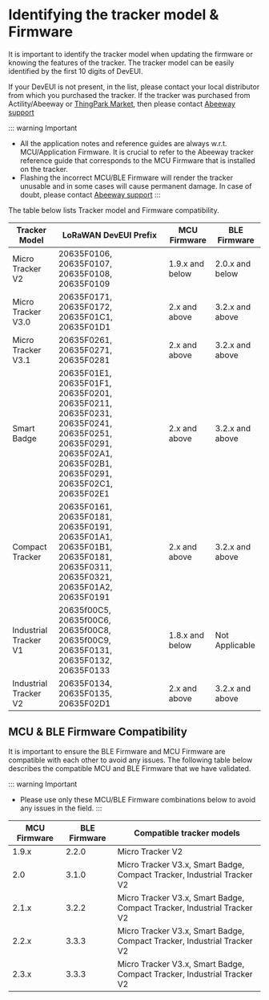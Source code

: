 # Identifying the tracker model & Firmware

It is important to identify the tracker model when updating the firmware or knowing the features of the tracker. The tracker model can be easily identified by the first 10 digits of DevEUI. 

If your DevEUI is not present, in the list, please contact your local distributor from which you purchased the tracker. If the tracker was purchased from Actility/Abeeway or [ThingPark Market](https://market.thingpark.com/), then please contact [Abeeway support](https://thingpark.page.link/AbeewaySupport)

::: warning Important
* All the application notes and reference guides are always w.r.t. MCU/Application Firmware. It is crucial to refer to the Abeeway tracker reference guide that corresponds to the MCU Firmware that is installed on the tracker.
* Flashing the incorrect MCU/BLE Firmware will render the tracker unusable and in some cases will cause permanent damage. In case of doubt, please contact [Abeeway support](https://thingpark.page.link/AbeewaySupport)
::: 

The table below lists Tracker model and Firmware compatibility.

| Tracker Model | LoRaWAN DevEUI Prefix | MCU Firmware | BLE Firmware | 
| - | ----------- | -------- |-|
| Micro Tracker V2 | 20635F0106, 20635F0107, 20635F0108, 20635F0109 | 1.9.x and below | 2.0.x and below | 
| Micro Tracker V3.0 | 20635F0171, 20635F0172, 20635F01C1, 20635F01D1 | 2.x and above | 3.2.x and above | 
| Micro Tracker V3.1 | 20635F0261, 20635F0271, 20635F0281 | 2.x and above | 3.2.x and above | 
| Smart Badge | 20635F01E1, 20635F01F1, 20635F0201, 20635F0211, 20635F0231, 20635F0241, 20635F0251, 20635F0291, 20635F02A1, 20635F02B1, 20635F0291, 20635F02C1, 20635F02E1 | 2.x and above | 3.2.x and above | 
| Compact Tracker | 20635F0161, 20635F0181, 20635F0191, 20635F01A1, 20635F01B1, 20635F0181, 20635F0311, 20635F0321, 20635F01A2, 20635F0191 | 2.x and above | 3.2.x and above | 
| Industrial Tracker V1 | 20635f00C5, 20635f00C6, 20635f00C8, 20635f00C9, 20635F0131, 20635F0132, 20635F0133 | 1.8.x and below | Not Applicable | 
| Industrial Tracker V2 | 20635F0134, 20635F0135, 20635F02D1 | 2.x and above | 3.2.x and above | 

## MCU & BLE Firmware Compatibility

It is important to ensure the BLE Firmware and MCU Firmware are compatible with each other to avoid any issues. The following table below describes the compatible MCU and BLE Firmware that we have validated. 

::: warning Important
* Please use only these MCU/BLE Firmware combinations below to avoid any issues in the field.
::: 


| MCU Firmware| BLE Firmware | Compatible tracker models | 
| - | ----------- | -------- |
| 1.9.x | 2.2.0 | Micro Tracker V2|
| 2.0 | 3.1.0 | Micro Tracker V3.x, Smart Badge, Compact Tracker, Industrial Tracker V2 |
| 2.1.x | 3.2.2 | Micro Tracker V3.x, Smart Badge, Compact Tracker, Industrial Tracker V2 |
| 2.2.x | 3.3.3 | Micro Tracker V3.x, Smart Badge, Compact Tracker, Industrial Tracker V2 |
| 2.3.x | 3.3.3 | Micro Tracker V3.x, Smart Badge, Compact Tracker, Industrial Tracker V2 |